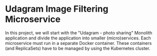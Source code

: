 # Udagram Image Filtering Microservice

In this project, we will start with the "Udagram - photo sharing" Monolith application and divide the application into smaller (micro)services. Each microservice must run in a separate Docker container. These containers (and ReplicaSets) have to be managed by using the Kubernetes cluster.
